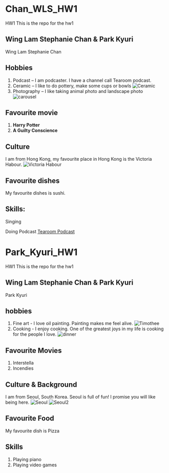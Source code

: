 # Chan_WLS_HW1
 
HW1
This is the repo for the hw1
## Wing Lam Stephanie Chan & Park Kyuri
Wing Lam Stephanie Chan
## Hobbies
1.  Podcast – I am podcaster. I have a channel call Tearoom podcast.
2.  Ceramic – I like to do pottery, make some cups or bowls
 ![Ceramic](images/ceramic.JPG)
3.  Photography – I like taking animal photo and landscape photo
 ![carousel](images/carousel.JPG)
## Favourite movie
1.  **Harry Potter**
2.  **A Guilty Conscience**

## Culture
I am from Hong Kong, my favourite place in Hong Kong is the Victoria Habour.
 ![Victoria Habour](images/vistoriahabour.JPG)
## Favourite dishes
My favourite dishes is sushi.

## Skills:
Singing

Doing Podcast
[Tearoom Podcast](https://open.firstory.me/user/tearoompodcast)

# Park_Kyuri_HW1
HW1
This is the repo for the hw1
## Wing Lam Stephanie Chan & Park Kyuri
Park Kyuri
## hobbies
1. Fine art - I love oil painting. Painting makes me feel alive.
![Timothee](images/Timothee.jpg)
2. Cooking - I enjoy cooking. One of the greatest joys in my life is cooking for the people I love.
![dinner](images/dinner.jpg)
## Favourite Movies
1. Interstella
2. Incendies
## Culture & Background
I am from Seoul, South Korea. Seoul is full of fun! I promise you will like being here.
![Seoul](images/Seoul1.avif)
![Seoul2](images/seoul2.webp)
## Favourite Food
My favourite dish is Pizza
## Skills
1. Playing piano
2. Playing video games
